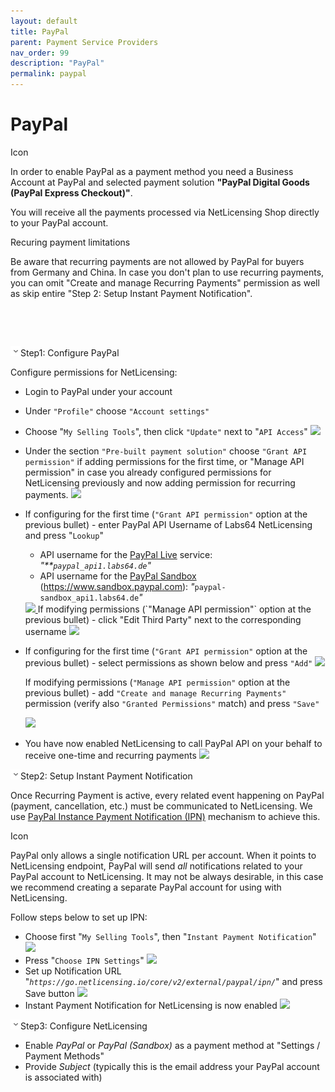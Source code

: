 ```yaml
---
layout: default
title: PayPal
parent: Payment Service Providers
nav_order: 99
description: "PayPal"
permalink: paypal
---
```


PayPal
======

<span class="aui-icon icon-success">Icon</span>

In order to enable PayPal as a payment method you need a Business
Account at PayPal and selected payment solution **"PayPal Digital Goods
(PayPal Express Checkout)"**.

You will receive all the payments processed via NetLicensing Shop
directly to your PayPal account.

Recuring payment limitations

Be aware that recurring payments are not allowed by PayPal for buyers
from Germany and China. In case you don't plan to use recurring
payments, you can omit "Create and manage Recurring Payments" permission
as well as skip entire "Step 2: Setup Instant Payment Notification".

 

 

<span
class="expand-control-icon"><img src="assets/images/icons/grey_arrow_down.png" class="expand-control-image" /></span><span
class="expand-control-text">Step1: Configure PayPal</span>

Configure permissions for NetLicensing:

-   Login to PayPal under your account

<!-- -->

-   Under `"Profile"` choose `"Account settings"`

<!-- -->

-   Choose "`My Selling Tools`", then click `"Update"` next to
    "`API Access`"
    <a href="assets/images/paypal-selling-tools-03.png" class="imagelink" data-lightbox="paypal" data-title="My Selling Tools" data-alt="My Selling Tools">
      <img src="assets/images/paypal-selling-tools-03.png" />
    </a>

<!-- -->

-   Under the section `"Pre-built payment solution"` choose
    `"Grant API permission"` if adding permissions for the first time,
    or "Manage API permission" in case you already configured
    permissions for NetLicensing previously and now adding permission
    for recurring payments.
    <a href="assets/images/paypal-api-grant.png" class="imagelink" data-lightbox="paypal" data-title="Pre-built payment solution" data-alt="Pre-built payment solution">
      <img src="assets/images/paypal-api-grant.png" />
    </a>

<!-- -->

-   If configuring for the first time (`"Grant API permission"` option
    at the previous bullet) - enter PayPal API Username of Labs64
    NetLicensing and press "`Lookup`"
    -   API username for the
        <a href="https://www.paypal.com" class="external-link">PayPal Live</a>
        service: *"**`paypal_api1.labs64.de`"*
    -   API username for the
        <a href="https://www.sandbox.paypal.com" class="external-link">PayPal Sandbox</a>
        (<a href="https://www.sandbox.paypal.com/" class="external-link">https://www.sandbox.paypal.com</a>):
        *"*`paypal-sandbox_api1.labs64.de`*"*

    <a href="assets/images/paypal-3pp-add.png" class="imagelink" data-lightbox="paypal" data-title="Grant API permission" data-alt="Grant API permission">
      <img src="assets/images/paypal-3pp-add.png" />
    </a>
    If modifying permissions (`"Manage API permission"` option at the
    previous bullet) - click "Edit Third Party" next to the
    corresponding username

    <a href="assets/images/paypal-3pp-access.png" class="imagelink" data-lightbox="paypal" data-title="Manage API permission" data-alt="Manage API permission">
      <img src="assets/images/paypal-3pp-access.png" />
    </a>

<!-- -->

-   If configuring for the first time (`"Grant API permission"` option
    at the previous bullet) - select permissions as shown below and
    press `"Add"`
    <a href="assets/images/paypal-3pp-permissions.png" class="imagelink" data-lightbox="paypal" data-title="Grant API permission" data-alt="Grant API permission">
      <img src="assets/images/paypal-3pp-permissions.png" />
    </a>

    If modifying permissions (`"Manage API permission"` option at the
    previous bullet) - add `"Create and manage Recurring Payments"`
    permission (verify also `"Granted Permissions"` match) and press
    `"Save"`

    <a href="assets/images/paypal-3pp-permissions-recurring.png" class="imagelink" data-lightbox="paypal" data-title="Granted Permissions" data-alt="Granted Permissions">
      <img src="assets/images/paypal-3pp-permissions-recurring.png" />
    </a>

<!-- -->

-   You have now enabled NetLicensing to call PayPal API on your behalf
    to receive one-time and recurring payments
    <a href="assets/images/paypal-3pp-access-02.png" class="imagelink" data-lightbox="paypal" data-title="PayPal API" data-alt="PayPal API">
      <img src="assets/images/paypal-3pp-access-02.png" />
    </a>

<span
class="expand-control-icon"><img src="assets/images/icons/grey_arrow_down.png" class="expand-control-image" /></span><span
class="expand-control-text">Step2: Setup Instant Payment
Notification</span>

Once Recurring Payment is active, every related event happening on
PayPal (payment, cancellation, etc.) must be communicated to
NetLicensing. We use
<a href="https://developer.paypal.com/docs/classic/products/instant-payment-notification/" class="external-link">PayPal Instance Payment Notification (IPN)</a>
mechanism to achieve this.

<span class="aui-icon icon-problem">Icon</span>

PayPal only allows a single notification URL per account. When it points
to NetLicensing endpoint, PayPal will send *all* notifications related
to your PayPal account to NetLicensing. It may not be always desirable,
in this case we recommend creating a separate PayPal account for using
with NetLicensing.

Follow steps below to set up IPN:

-   Choose first "`My Selling Tools`", then
    "`Instant Payment Notification`"
    <a href="assets/images/paypal-selling-tools-02.png" class="imagelink" data-lightbox="paypal" data-title="Instant Payment Notification" data-alt="Instant Payment Notification">
      <img src="assets/images/paypal-selling-tools-02.png" />
    </a>
-   Press "`Choose IPN Settings`"
    <a href="assets/images/paypal-ipn-02.png" class="imagelink" data-lightbox="paypal" data-title="Choose IPN Settings" data-alt="Choose IPN Settings">
      <img src="assets/images/paypal-ipn-02.png" />
    </a>
-   Set up Notification URL
    "*`https://go.netlicensing.io/core/v2/external/paypal/ipn/`*" and
    press Save button
    <a href="assets/images/paypal-ipn-edit.png" class="imagelink" data-lightbox="paypal" data-title="Set up Notification URL" data-alt="Set up Notification URL">
      <img src="assets/images/paypal-ipn-edit.png" />
    </a>
-   Instant Payment Notification for NetLicensing is now enabled
    <a href="assets/images/paypal-ipn.png" class="imagelink" data-lightbox="paypal" data-title="Instant Payment Notification" data-alt="Instant Payment Notification">
      <img src="assets/images/paypal-ipn.png" />
    </a>

<span
class="expand-control-icon"><img src="assets/images/icons/grey_arrow_down.png" class="expand-control-image" /></span><span
class="expand-control-text">Step3: Configure NetLicensing</span>

-   Enable *PayPal* or *PayPal (Sandbox)* as a payment method at
    "Settings / Payment Methods"
-   Provide *Subject* (typically this is the email address your PayPal
    account is associated with)

 

<span style="white-space: pre-wrap;">
</span>
